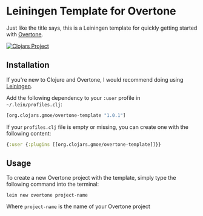 # Leiningen Template for Overtone

Just like the title says, this is a Leiningen template for quickly getting started
with [Overtone](https://github.com/overtone/overtone).

[![Clojars Project](https://img.shields.io/clojars/v/org.clojars.gmoe/overtone-template.svg)](https://clojars.org/org.clojars.gmoe/overtone-template)

## Installation

If you're new to Clojure and Overtone, I would recommend doing using
[Leiningen](http://leiningen.org/). 

Add the following dependency to your `:user` profile in `~/.lein/profiles.clj`:

  ```clojure
  [org.clojars.gmoe/overtone-template "1.0.1"]
  ```

If your `profiles.clj` file is empty or missing, you can create one with the
following content:

  ```clojure
  {:user {:plugins [[org.clojars.gmoe/overtone-template]]}}
  ```

## Usage

To create a new Overtone project with the template, simply type the following
command into the terminal:

  ```
  lein new overtone project-name
  ```

Where `project-name` is the name of your Overtone project
